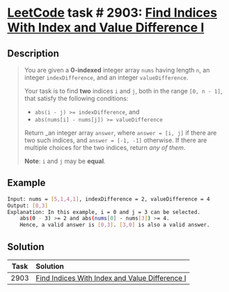 # [LeetCode][leetcode] task # 2903: [Find Indices With Index and Value Difference I][task]

Description
-----------

> You are given a **0-indexed** integer array `nums` having length `n`,
> an integer `indexDifference`, and an integer `valueDifference`.
> 
> Your task is to find **two** indices `i` and `j`, both in the range `[0, n - 1]`, that satisfy the following conditions:
> * `abs(i - j) >= indexDifference`, and
> * `abs(nums[i] - nums[j]) >= valueDifference`
>
> Return _an integer array `answer`, where `answer = [i, j]` if there are two such indices,
> and `answer = [-1, -1]` otherwise. If there are multiple choices for the two indices, return _any of them_.
> 
> **Note**: `i` and `j` may be **equal**.

 Example
-------

```sh
Input: nums = [5,1,4,1], indexDifference = 2, valueDifference = 4
Output: [0,3]
Explanation: In this example, i = 0 and j = 3 can be selected.
    abs(0 - 3) >= 2 and abs(nums[0] - nums[3]) >= 4.
    Hence, a valid answer is [0,3]. [3,0] is also a valid answer.
```

Solution
--------

| Task | Solution                                                   |
|:----:|:-----------------------------------------------------------|
| 2903 | [Find Indices With Index and Value Difference I][solution] |


[leetcode]: <http://leetcode.com/>
[task]: <https://leetcode.com/problems/find-indices-with-index-and-value-difference-i/>
[solution]: <https://github.com/wellaxis/praxis-leetcode/blob/main/src/main/java/com/witalis/praxis/leetcode/task/h30/p2903/option/Practice.java>
